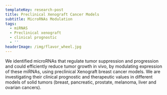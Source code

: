 ```yaml
---
templateKey: research-post
title: Preclinical Xenograft Cancer Models
subtitle: MicroRNAs Modulation
tags:
  - miRNAS
  - Preclinical xenograft
  - clinical prognostic
  - ''
headerImage: /img/flavor_wheel.jpg
---
```

We identified microRNAs that regulate tumor suppression and progression and could efficiently reduce tumor growth in vivo, by modulating expression of these miRNAs, using preclinical Xenograft breast cancer models. We are investigating their clinical prognostic and therapeutic values in different models of solid tumors (breast, pancreatic, prostate, melanoma, liver and ovarian cancers).
